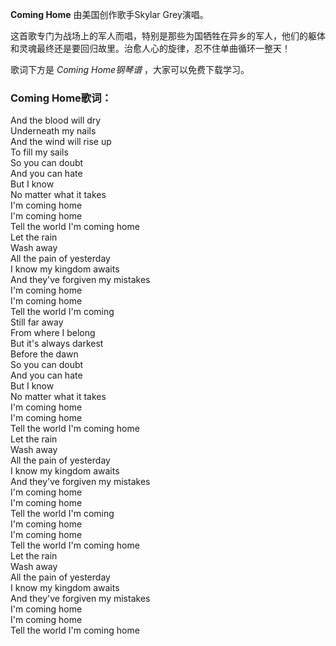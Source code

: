 

**Coming Home** 由美国创作歌手Skylar Grey演唱。

这首歌专门为战场上的军人而唱，特别是那些为国牺牲在异乡的军人，他们的躯体和灵魂最终还是要回归故里。治愈人心的旋律，忍不住单曲循环一整天！

歌词下方是 _Coming Home钢琴谱_ ，大家可以免费下载学习。

### Coming Home歌词：

And the blood will dry  
Underneath my nails  
And the wind will rise up  
To fill my sails  
So you can doubt  
And you can hate  
But I know  
No matter what it takes  
I'm coming home  
I'm coming home  
Tell the world I'm coming home  
Let the rain  
Wash away  
All the pain of yesterday  
I know my kingdom awaits  
And they've forgiven my mistakes  
I'm coming home  
I'm coming home  
Tell the world I'm coming  
Still far away  
From where I belong  
But it's always darkest  
Before the dawn  
So you can doubt  
And you can hate  
But I know  
No matter what it takes  
I'm coming home  
I'm coming home  
Tell the world I'm coming home  
Let the rain  
Wash away  
All the pain of yesterday  
I know my kingdom awaits  
And they've forgiven my mistakes  
I'm coming home  
I'm coming home  
Tell the world I'm coming  
I'm coming home  
I'm coming home  
Tell the world I'm coming home  
Let the rain  
Wash away  
All the pain of yesterday  
I know my kingdom awaits  
And they've forgiven my mistakes  
I'm coming home  
I'm coming home  
Tell the world I'm coming home

